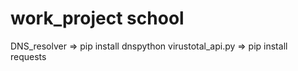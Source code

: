 # work_project school
DNS_resolver => pip install dnspython
virustotal_api.py => pip install requests
